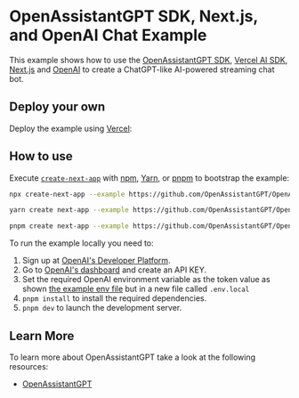 # OpenAssistantGPT SDK, Next.js, and OpenAI Chat Example

This example shows how to use the [OpenAssistantGPT SDK](https://openassistantgpt.io/), [Vercel AI SDK](https://sdk.vercel.ai/docs), [Next.js](https://nextjs.org/) and [OpenAI](https://openai.com) to create a ChatGPT-like AI-powered streaming chat bot.

## Deploy your own

Deploy the example using [Vercel](https://vercel.com?utm_source=github):

## How to use

Execute [`create-next-app`](https://github.com/vercel/next.js/tree/canary/packages/create-next-app) with [npm](https://docs.npmjs.com/cli/init), [Yarn](https://yarnpkg.com/lang/en/docs/cli/create/), or [pnpm](https://pnpm.io) to bootstrap the example:

```bash
npx create-next-app --example https://github.com/OpenAssistantGPT/OpenAssistantGPT-SDK/tree/main/examples/next-website next-openassistantgpt-app
```

```bash
yarn create next-app --example https://github.com/OpenAssistantGPT/OpenAssistantGPT-SDK/tree/main/examples/next-website next-openassistantgpt-app
```

```bash
pnpm create next-app --example https://github.com/OpenAssistantGPT/OpenAssistantGPT-SDK/tree/main/examples/next-website next-openassistantgpt-app
```

To run the example locally you need to:

1. Sign up at [OpenAI's Developer Platform](https://platform.openai.com/signup).
2. Go to [OpenAI's dashboard](https://platform.openai.com/account/api-keys) and create an API KEY.
3. Set the required OpenAI environment variable as the token value as shown [the example env file](./.env.local.example) but in a new file called `.env.local`
4. `pnpm install` to install the required dependencies.
5. `pnpm dev` to launch the development server.

## Learn More

To learn more about OpenAssistantGPT take a look at the following resources:

- [OpenAssistantGPT](https://www.openassistantgpt.io/)
